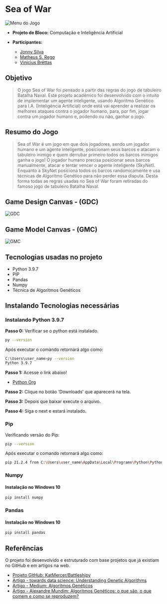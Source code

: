 # Sea of War

![Menu do Jogo](https://github.com/JonnySilva/battleship-python/blob/main/docs/banner.png)

 - **Projeto de Bloco:** Computação e Inteligência Artificial

 - **Participantes:** 
    - [Jonny Silva](https://github.com/JonnySilva)
    - [Matheus S. Rego](https://github.com/matheus-srego)
    - [Vinícius Brêttas](https://github.com/Brettas)

## Objetivo
> O jogo Sea of War foi pensado a partir das regras do jogo de tabuleiro Batalha Naval. Este projeto acadêmico foi desenvolvido com o intuito de implementar um agente inteligente, usando Algoritmo Genético para I.A. (Inteligência Artificial) onde está vai aprender a realizar os melhores ataques contra o jogador humano, para, por fim, jogar contra um jogador humano e, podendo ou não, ganhar o jogo. 

## Resumo do Jogo
> Sea of War é um jogo em que dois jogadores, sendo um jogador humano e um agente inteligente, posicionam seus barcos e atacam o tabuleiro inimigo e quem derrubar primeiro todos os barcos inimigos ganha o jogo! 
O jogador humano precisa posicionar seus barcos manualmente, atacar e tentar vencer o agente inteligente (SkyNet). Enquanto a SkyNet posiciona todos os barcos randomicamente e usa técnicas de Algoritmo Genético para não perder essa disputa. Desta forma todas as regras usadas no Sea of War foram retiradas do famoso jogo de tabuleiro Batalha Naval.

## Game Design Canvas - (GDC)
![GDC](https://github.com/JonnySilva/battleship-python/blob/main/docs/GDC.jpg)

## Game Model Canvas - (GMC)
![GMC](https://github.com/JonnySilva/battleship-python/blob/main/docs/GMC.jpg)

## Tecnologias usadas no projeto
 - Python 3.9.7
 - PIP
 - Pandas
 - Numpy
 - Técnica de Algoritmos Genéticos

## Instalando Tecnologias necessárias

### Instalando Python 3.9.7

**Passo 0:** Verificar se o python está instalado.
```bash
py --version
```

Após executar o comando retornará algo como:
```bash
C:\Users\user_name>py --version
Python 3.9.7
```

**Passo 1:** Acesse o link abaixo!
 - [Python Org](https://www.python.org/)

**Passo 2:** Clique no botão 'Downloads' que aparecerá na tela.

**Passo 3:** Depois que baixar execute o arquivo.

**Passo 4:** Siga o next e estará instalado.

### Pip
Verificando versão do Pip:
```bash
pip --version
```

Após executar o comando retornará algo como:
```bash
pip 21.2.4 from C:\Users\user_name\AppData\Local\Programs\Python\Python39\lib\site-packages\pip (python 3.9) 
```

### Numpy
#### Instalação no Windows 10
```bash
pip install numpy
```

### Pandas
#### Instalação no Windows 10
```bash
pip install pandas
```


## Referências
O projeto foi desenvolvido e estruturado com base projetos que já existiam no GitHub e em artigos na web.

 - [Projeto GitHub: KatMercer/Battleshipy](https://github.com/KatMercer/Battleshipy)
 - [Artigo - towards data science: Understanding Genetic Algorithms](https://towardsdatascience.com/understanding-genetic-algorithms-cd556e9089cb)
 - [Artigo - Medium: Algoritmos Genéticos](https://medium.com/turing-talks/turing-talks-8-algoritmos-gen%C3%A9ticos-a791c25bd7ba)
 - [Artigo - Alexandre Mundim: Algoritmos Genéticos: o que são, o que comem e como se reproduzem?](https://alexandremundim.medium.com/algoritmos-gen%C3%A9ticos-o-que-s%C3%A3o-o-que-comem-e-como-se-reproduzem-31a65d5b9709)

